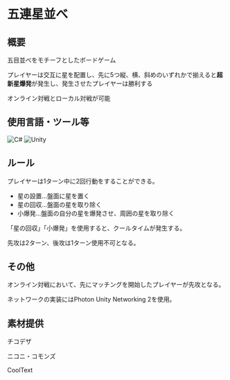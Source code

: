 # 五連星並べ

## 概要
五目並べをモチーフとしたボードゲーム

プレイヤーは交互に星を配置し、先に5つ縦、横、斜めのいずれかで揃えると**超新星爆発**が発生し、発生させたプレイヤーは勝利する

オンライン対戦とローカル対戦が可能

## 使用言語・ツール等
![C#](https://img.shields.io/badge/c%23%20-%23239120.svg?&style=for-the-badge&logo=c-sharp&logoColor=white)
![Unity](https://img.shields.io/badge/unity%20-%23000000.svg?&style=for-the-badge&logo=unity&logoColor=white)

## ルール
プレイヤーは1ターン中に2回行動をすることができる。
- 星の設置...盤面に星を置く
- 星の回収...盤面の星を取り除く
- 小爆発...盤面の自分の星を爆発させ、周囲の星を取り除く

「星の回収」「小爆発」を使用すると、クールタイムが発生する。

先攻は2ターン、後攻は1ターン使用不可となる。

## その他
オンライン対戦において、先にマッチングを開始したプレイヤーが先攻となる。

ネットワークの実装にはPhoton Unity Networking 2を使用。

## 素材提供
チコデザ

ニコニ・コモンズ

CoolText
